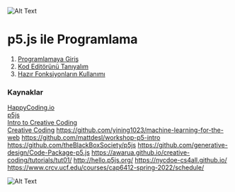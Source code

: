 ![Alt Text](https://github.com/unverciftci/P5_Programlama/blob/gh-pages/giphy-13-1.gif)

# p5.js ile Programlama



1. [Programlamaya Giriş](https://github.com/unverciftci/P5Programlama/blob/gh-pages/tutorials/p5js/_posts/2020-04-26-welcome-to-coding.md) <br/>
2. [Kod Editörünü Tanıyalım](https://github.com/unverciftci/P5_Programlama/tree/gh-pages/tutorials/p5js/_posts/editor.md) 
3. [Hazır Fonksiyonların Kullanımı](https://github.com/unverciftci/HappyCoding/blob/gh-pages/tutorials/p5js/_posts/2020-05-02-calling-functions.md)

<h3> Kaynaklar </h3> 

[HappyCoding.io](http://HappyCoding.io) <br/>
[p5js](https://p5js.org) <br/>
[Intro to Creative Coding](https://p5-demos.glitch.me/) <br/>
[Creative Coding](https://www.classes.cs.uchicago.edu/archive/2021/summer/creative-coding/csp/info.html)
https://github.com/yining1023/machine-learning-for-the-web
https://github.com/mattdesl/workshop-p5-intro
https://github.com/theBlackBoxSociety/p5js
https://github.com/generative-design/Code-Package-p5.js
https://awarua.github.io/creative-coding/tutorials/tut01/
http://hello.p5js.org/
https://nycdoe-cs4all.github.io/
https://www.crcv.ucf.edu/courses/cap6412-spring-2022/schedule/


![Alt Text](https://github.com/unverciftci/P5_Programlama/blob/gh-pages/p5.gif)
